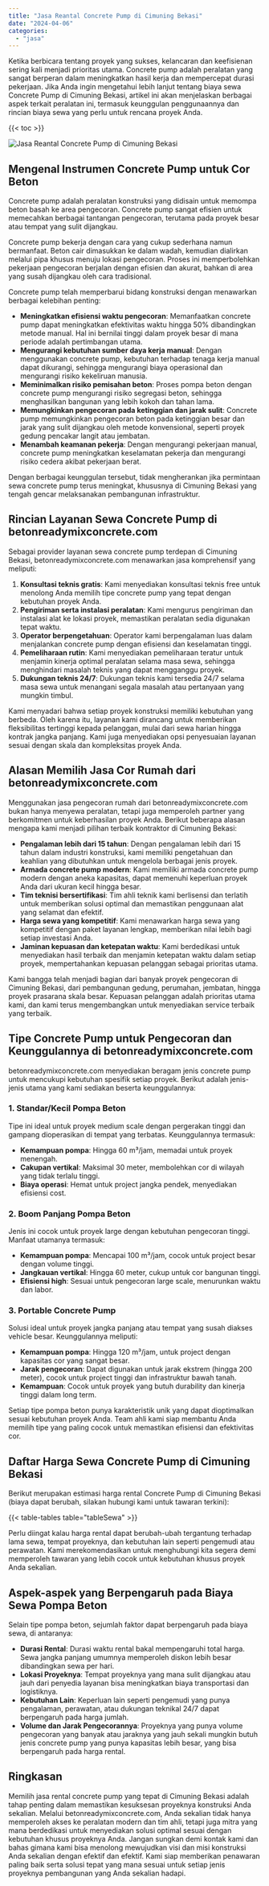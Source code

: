 ```yaml
---
title: "Jasa Reantal Concrete Pump di Cimuning Bekasi"
date: "2024-04-06"
categories: 
  - "jasa"
---
```


Ketika berbicara tentang proyek yang sukses, kelancaran dan keefisienan sering kali menjadi prioritas utama. Concrete pump adalah peralatan yang sangat berperan dalam meningkatkan hasil kerja dan mempercepat durasi pekerjaan. Jika Anda ingin mengetahui lebih lanjut tentang biaya sewa Concrete Pump di Cimuning Bekasi, artikel ini akan menjelaskan berbagai aspek terkait peralatan ini, termasuk keunggulan penggunaannya dan rincian biaya sewa yang perlu untuk rencana proyek Anda.

{{< toc >}}

![Jasa Reantal Concrete Pump di Cimuning Bekasi](https://betoncor8.github.io/pump/concrete-pump%20(19).png)

## Mengenal Instrumen Concrete Pump untuk Cor Beton

Concrete pump adalah peralatan konstruksi yang didisain untuk memompa beton basah ke area pengecoran. Concrete pump sangat efisien untuk memecahkan berbagai tantangan pengecoran, terutama pada proyek besar atau tempat yang sulit dijangkau.

Concrete pump bekerja dengan cara yang cukup sederhana namun bermanfaat. Beton cair dimasukkan ke dalam wadah, kemudian dialirkan melalui pipa khusus menuju lokasi pengecoran. Proses ini memperbolehkan pekerjaan pengecoran berjalan dengan efisien dan akurat, bahkan di area yang susah dijangkau oleh cara tradisional.

Concrete pump telah memperbarui bidang konstruksi dengan menawarkan berbagai kelebihan penting:

- **Meningkatkan efisiensi waktu pengecoran**: Memanfaatkan concrete pump dapat meningkatkan efektivitas waktu hingga 50% dibandingkan metode manual. Hal ini bernilai tinggi dalam proyek besar di mana periode adalah pertimbangan utama.
- **Mengurangi kebutuhan sumber daya kerja manual**: Dengan menggunakan concrete pump, kebutuhan terhadap tenaga kerja manual dapat dikurangi, sehingga mengurangi biaya operasional dan mengurangi risiko kekeliruan manusia.
- **Meminimalkan risiko pemisahan beton**: Proses pompa beton dengan concrete pump mengurangi risiko segregasi beton, sehingga menghasilkan bangunan yang lebih kokoh dan tahan lama.
- **Memungkinkan pengecoran pada ketinggian dan jarak sulit**: Concrete pump memungkinkan pengecoran beton pada ketinggian besar dan jarak yang sulit dijangkau oleh metode konvensional, seperti proyek gedung pencakar langit atau jembatan.
- **Menambah keamanan pekerja**: Dengan mengurangi pekerjaan manual, concrete pump meningkatkan keselamatan pekerja dan mengurangi risiko cedera akibat pekerjaan berat.

Dengan berbagai keunggulan tersebut, tidak mengherankan jika permintaan sewa concrete pump terus meningkat, khususnya di Cimuning Bekasi yang tengah gencar melaksanakan pembangunan infrastruktur.

## Rincian Layanan Sewa Concrete Pump di betonreadymixconcrete.com

Sebagai provider layanan sewa concrete pump terdepan di Cimuning Bekasi, betonreadymixconcrete.com menawarkan jasa komprehensif yang meliputi:

1. **Konsultasi teknis gratis**: Kami menyediakan konsultasi teknis free untuk menolong Anda memilih tipe concrete pump yang tepat dengan kebutuhan proyek Anda.
2. **Pengiriman serta instalasi peralatan**: Kami mengurus pengiriman dan instalasi alat ke lokasi proyek, memastikan peralatan sedia digunakan tepat waktu.
3. **Operator berpengetahuan**: Operator kami berpengalaman luas dalam menjalankan concrete pump dengan efisiensi dan keselamatan tinggi.
4. **Pemeliharaan rutin**: Kami menyediakan pemeliharaan teratur untuk menjamin kinerja optimal peralatan selama masa sewa, sehingga menghindari masalah teknis yang dapat mengganggu proyek.
5. **Dukungan teknis 24/7**: Dukungan teknis kami tersedia 24/7 selama masa sewa untuk menangani segala masalah atau pertanyaan yang mungkin timbul.

Kami menyadari bahwa setiap proyek konstruksi memiliki kebutuhan yang berbeda. Oleh karena itu, layanan kami dirancang untuk memberikan fleksibilitas tertinggi kepada pelanggan, mulai dari sewa harian hingga kontrak jangka panjang. Kami juga menyediakan opsi penyesuaian layanan sesuai dengan skala dan kompleksitas proyek Anda.

## Alasan Memilih Jasa Cor Rumah dari betonreadymixconcrete.com

Menggunakan jasa pengecoran rumah dari betonreadymixconcrete.com bukan hanya menyewa peralatan, tetapi juga memperoleh partner yang berkomitmen untuk keberhasilan proyek Anda. Berikut beberapa alasan mengapa kami menjadi pilihan terbaik kontraktor di Cimuning Bekasi:

- **Pengalaman lebih dari 15 tahun**: Dengan pengalaman lebih dari 15 tahun dalam industri konstruksi, kami memiliki pengetahuan dan keahlian yang dibutuhkan untuk mengelola berbagai jenis proyek.
- **Armada concrete pump modern**: Kami memiliki armada concrete pump modern dengan aneka kapasitas, dapat memenuhi keperluan proyek Anda dari ukuran kecil hingga besar.
- **Tim teknisi bersertifikasi**: Tim ahli teknik kami berlisensi dan terlatih untuk memberikan solusi optimal dan memastikan penggunaan alat yang selamat dan efektif.
- **Harga sewa yang kompetitif**: Kami menawarkan harga sewa yang kompetitif dengan paket layanan lengkap, memberikan nilai lebih bagi setiap investasi Anda.
- **Jaminan kepuasan dan ketepatan waktu**: Kami berdedikasi untuk menyediakan hasil terbaik dan menjamin ketepatan waktu dalam setiap proyek, mempertahankan kepuasan pelanggan sebagai prioritas utama.

Kami bangga telah menjadi bagian dari banyak proyek pengecoran di Cimuning Bekasi, dari pembangunan gedung, perumahan, jembatan, hingga proyek prasarana skala besar. Kepuasan pelanggan adalah prioritas utama kami, dan kami terus mengembangkan untuk menyediakan service terbaik yang terbaik.

## Tipe Concrete Pump untuk Pengecoran dan Keunggulannya di betonreadymixconcrete.com

betonreadymixconcrete.com menyediakan beragam jenis concrete pump untuk mencukupi kebutuhan spesifik setiap proyek. Berikut adalah jenis-jenis utama yang kami sediakan beserta keunggulannya:

### 1\. Standar/Kecil Pompa Beton

Tipe ini ideal untuk proyek medium scale dengan pergerakan tinggi dan gampang dioperasikan di tempat yang terbatas. Keunggulannya termasuk:

- **Kemampuan pompa**: Hingga 60 m³/jam, memadai untuk proyek menengah.
- **Cakupan vertikal**: Maksimal 30 meter, membolehkan cor di wilayah yang tidak terlalu tinggi.
- **Biaya operasi**: Hemat untuk project jangka pendek, menyediakan efisiensi cost.

### 2\. Boom Panjang Pompa Beton

Jenis ini cocok untuk proyek large dengan kebutuhan pengecoran tinggi. Manfaat utamanya termasuk:

- **Kemampuan pompa**: Mencapai 100 m³/jam, cocok untuk project besar dengan volume tinggi.
- **Jangkauan vertikal**: Hingga 60 meter, cukup untuk cor bangunan tinggi.
- **Efisiensi high**: Sesuai untuk pengecoran large scale, menurunkan waktu dan labor.

### 3\. Portable Concrete Pump

Solusi ideal untuk proyek jangka panjang atau tempat yang susah diakses vehicle besar. Keunggulannya meliputi:

- **Kemampuan pompa**: Hingga 120 m³/jam, untuk project dengan kapasitas cor yang sangat besar.
- **Jarak pengecoran**: Dapat digunakan untuk jarak ekstrem (hingga 200 meter), cocok untuk project tinggi dan infrastruktur bawah tanah.
- **Kemampuan**: Cocok untuk proyek yang butuh durability dan kinerja tinggi dalam long term.

Setiap tipe pompa beton punya karakteristik unik yang dapat dioptimalkan sesuai kebutuhan proyek Anda. Team ahli kami siap membantu Anda memilih tipe yang paling cocok untuk memastikan efisiensi dan efektivitas cor.

## Daftar Harga Sewa Concrete Pump di Cimuning Bekasi

Berikut merupakan estimasi harga rental Concrete Pump di Cimuning Bekasi (biaya dapat berubah, silakan hubungi kami untuk tawaran terkini):

{{< table-tables table="tableSewa" >}}

Perlu diingat kalau harga rental dapat berubah-ubah tergantung terhadap lama sewa, tempat proyeknya, dan kebutuhan lain seperti pengemudi atau perawatan. Kami merekomendasikan untuk menghubungi kita segera demi memperoleh tawaran yang lebih cocok untuk kebutuhan khusus proyek Anda sekalian.

## Aspek-aspek yang Berpengaruh pada Biaya Sewa Pompa Beton

Selain tipe pompa beton, sejumlah faktor dapat berpengaruh pada biaya sewa, di antaranya:

- **Durasi Rental**: Durasi waktu rental bakal mempengaruhi total harga. Sewa jangka panjang umumnya memperoleh diskon lebih besar dibandingkan sewa per hari.
- **Lokasi Proyeknya**: Tempat proyeknya yang mana sulit dijangkau atau jauh dari penyedia layanan bisa meningkatkan biaya transportasi dan logistiknya.
- **Kebutuhan Lain**: Keperluan lain seperti pengemudi yang punya pengalaman, perawatan, atau dukungan teknikal 24/7 dapat berpengaruh pada harga jumlah.
- **Volume dan Jarak Pengecorannya**: Proyeknya yang punya volume pengecoran yang banyak atau jaraknya yang jauh sekali mungkin butuh jenis concrete pump yang punya kapasitas lebih besar, yang bisa berpengaruh pada harga rental.

## Ringkasan

Memilih jasa rental concrete pump yang tepat di Cimuning Bekasi adalah tahap penting dalam memastikan kesuksesan proyeknya konstruksi Anda sekalian. Melalui betonreadymixconcrete.com, Anda sekalian tidak hanya memperoleh akses ke peralatan modern dan tim ahli, tetapi juga mitra yang mana berdedikasi untuk menyediakan solusi optimal sesuai dengan kebutuhan khusus proyeknya Anda. Jangan sungkan demi kontak kami dan bahas gimana kami bisa menolong mewujudkan visi dan misi konstruksi Anda sekalian dengan efektif dan efektif. Kami siap memberikan penawaran paling baik serta solusi tepat yang mana sesuai untuk setiap jenis proyeknya pembangunan yang Anda sekalian hadapi.
